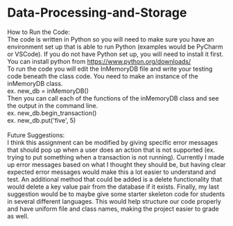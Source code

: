 # Data-Processing-and-Storage

How to Run the Code: \
The code is written in Python so you will need to make sure you have an environment set up that is able to run Python (examples would be PyCharm or VSCode). If you do not have Python set up, you will need to install it first. You can install python from https://www.python.org/downloads/
\
To run the code you will edit the InMemoryDB file and write your testing code beneath the class code. You need to make an instance of the inMemoryDB class. 
\
ex. new_db = inMemoryDB()
\
Then you can call each of the functions of the inMemoryDB class and see the output in the command line. 
\
ex. new_db.begin_transaction()
\
ex. new_db.put('five', 5)
\
\
Future Suggestions:\
I think this assignment can be modified by giving specific error messages that should pop up when a user does an action that is not supported (ex. trying to put something when a transaction is not running). Currently I made up error messages based on what I thought they should be, but having clear expected error messages would make this a lot easier to understand and test. An additional method that could be added is a delete functionality that would delete a key value pair from the database if it exists. Finally, my last suggestion would be to maybe give some starter skeleton code for students in several different languages. This would help structure our code properly and have uniform file and class names, making the project easier to grade as well.
